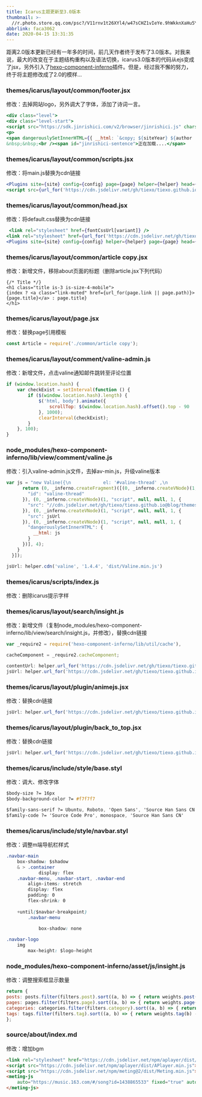 ```yaml
---
title: Icarus主题更新至3.0版本
thumbnail: >-
  //r.photo.store.qq.com/psc?/V11rnv1t26XYl4/w47sCHZ1vIeYe.9hWkknXaHu5YOxN2fjPmQdlCENxvsj6j95Aa3X*xZJi5VrWoBL2EiDxfLI55*ta*gdBa.Feg!!/mnull&bo=sATpAbAE6QERCT4!&rf=photolist&t=5/r/_yake_qzoneimgout.png
abbrlink: faca3062
date: 2020-04-15 13:31:35
---
```


距离2.0版本更新已经有一年多的时间，前几天作者终于发布了3.0版本。对我来说，最大的改变在于主题结构重构以及语法切换，icarus3.0版本的代码从ejs变成了jsx，另外引入了[hexo-component-inferno](https://github.com/ppoffice/hexo-component-inferno)插件。但是，经过我不懈的努力，终于将主题修改成了2.0的模样...

<!--more-->

### themes/icarus/layout/common/footer.jsx

修改：去掉网站logo，另外调大了字体，添加了诗词一言。

```jsx
<div class="level">
<div class="level-start">
<script src="https://sdk.jinrishici.com/v2/browser/jinrishici.js" charset="utf-8"></script>
<p>
<span dangerouslySetInnerHTML={{ __html: `&copy; ${siteYear} ${author || siteTitle}` }}></span>
&nbsp;&nbsp;<br /><span id="jinrishici-sentence">正在加载....</span>
```

### themes/icarus/layout/common/scripts.jsx

修改：将main.js替换为cdn链接

```jsx
<Plugins site={site} config={config} page={page} helper={helper} head={false} />
<script src={url_for('https://cdn.jsdelivr.net/gh/tiexo/tiexo.github.io/js/main.js')} defer={true}></script>
```

### themes/icarus/layout/common/head.jsx

修改：将default.css替换为cdn链接

```jsx
 <link rel="stylesheet" href={fontCssUrl[variant]} />
<link rel="stylesheet" href={url_for('https://cdn.jsdelivr.net/gh/tiexo/tiexo.github.io/css/' + variant + '.css')} />
<Plugins site={site} config={config} helper={helper} page={page} head={true} />
```

### themes/icarus/layout/common/article copy.jsx

修改：新增文件，移除about页面的标题（删除article.jsx下列代码）

```
{/* Title */}
<h1 class="title is-3 is-size-4-mobile">
{index ? <a class="link-muted" href={url_for(page.link || page.path)}>{page.title}</a> : page.title}
</h1>
```

### themes/icarus/layout/page.jsx

修改：替换page引用模板

```jsx
const Article = require('./common/article copy');
```

### themes/icarus/layout/comment/valine-admin.js

修改：新增文件，点击valine通知邮件跳转至评论位置

```js
if (window.location.hash) {
    var checkExist = setInterval(function () {
        if ($(window.location.hash).length) {
            $('html, body').animate({
                scrollTop: $(window.location.hash).offset().top - 90
            }, 1000);
            clearInterval(checkExist);
        }
    }, 100);
}
```

### node_modules/hexo-component-inferno/lib/view/comment/valine.js

修改：引入valine-admin.js文件，去掉av-min.js，升级valine版本

```jsx
var js = "new Valine({\n            el: '#valine-thread' ,\n            notify: ".concat(notify, ",\n            verify: ").concat(verify, ",\n            appId: '").concat(appId, "',\n            appKey: '").concat(appKey, "',\n            placeholder: '").concat(placeholder, "',\n            avatar: '").concat(avatar, "',\n            avatarForce: ").concat(avatarForce, ",\n            meta: ").concat(JSON.stringify(meta), ",\n            pageSize: ").concat(pageSize, ",\n            visitor: ").concat(visitor, ",\n            highlight: ").concat(highlight, ",\n            recordIP: ").concat(recordIp, "\n        });");
      return (0, _inferno.createFragment)([(0, _inferno.createVNode)(1, "div", "content", null, 1, {
        "id": "valine-thread"
      }), (0, _inferno.createVNode)(1, "script", null, null, 1, {
        "src": "//cdn.jsdelivr.net/gh/tiexo/tiexo.github.io@blog/themes/icarus/layout/comment/valine-admin.js"
      }), (0, _inferno.createVNode)(1, "script", null, null, 1, {
        "src": jsUrl
      }), (0, _inferno.createVNode)(1, "script", null, null, 1, {
        "dangerouslySetInnerHTML": {
          __html: js
        }
      })], 4);
    }
  }]);
```

```jsx
jsUrl: helper.cdn('valine', '1.4.4', 'dist/Valine.min.js')
```

### themes/icarus/scripts/index.js

修改：删除icarus提示字样

### themes/icarus/layout/search/insight.js

修改：新增文件（复制node_modules/hexo-component-inferno/lib/view/search/insight.js，并修改），替换cdn链接

```jsx
var _require2 = require('hexo-component-inferno/lib/util/cache'),

cacheComponent = _require2.cacheComponent;
```

```jsx
contentUrl: helper.url_for('https://cdn.jsdelivr.net/gh/tiexo/tiexo.github.io/content.json'),
jsUrl: helper.url_for('https://cdn.jsdelivr.net/gh/tiexo/tiexo.github.io/js/insight.js')
```

### themes/icarus/layout/plugin/animejs.jsx

修改：替换cdn链接

```jsx
jsUrl: helper.url_for('https://cdn.jsdelivr.net/gh/tiexo/tiexo.github.io/js/animation.js')
```

### themes/icarus/layout/plugin/back_to_top.jsx

修改：替换cdn链接

```jsx
jsUrl: helper.url_for('https://cdn.jsdelivr.net/gh/tiexo/tiexo.github.io/js/back_to_top.js')
```

### themes/icarus/include/style/base.styl

修改：调大、修改字体

```css
$body-size ?= 16px
$body-background-color ?= #f7f7f7

$family-sans-serif ?= Ubuntu, Roboto, 'Open Sans', 'Source Han Sans CN', sans-serif
$family-code ?= 'Source Code Pro', monospace, 'Source Han Sans CN'
```

### themes/icarus/include/style/navbar.styl

修改：调整m端导航栏样式

```css
.navbar-main
    box-shadow: $shadow
    & > .container
            display: flex
    .navbar-menu, .navbar-start, .navbar-end
        align-items: stretch
        display: flex
        padding: 0
        flex-shrink: 0
    
    +until($navbar-breakpoint)
        .navbar-menu
           
            box-shadow: none

.navbar-logo
    img
        max-height: $logo-height
```

### node_modules/hexo-component-inferno/asset/js/insight.js

修改：调整搜索框显示数量

```jsx
return {
posts: posts.filter(filters.post).sort((a, b) => { return weights.post(b) - weights.post(a); }).slice(0, 30),
pages: pages.filter(filters.page).sort((a, b) => { return weights.page(b) - weights.page(a); }).slice(0, 0),
categories: categories.filter(filters.category).sort((a, b) => { return weights.category(b) - weights.category(a); }).slice(0, 0),
tags: tags.filter(filters.tag).sort((a, b) => { return weights.tag(b) - weights.tag(a); }).slice(0, 0)
};
```

### source/about/index.md

修改：增加bgm

```markdown
<link rel="stylesheet" href="https://cdn.jsdelivr.net/npm/aplayer/dist/APlayer.min.css">
<script src="https://cdn.jsdelivr.net/npm/aplayer/dist/APlayer.min.js"></script>
<script src="https://cdn.jsdelivr.net/npm/meting@2/dist/Meting.min.js"></script>  
<meting-js
	auto="https://music.163.com/#/song?id=1438865533" fixed="true" autoplay="true">
</meting-js>
```